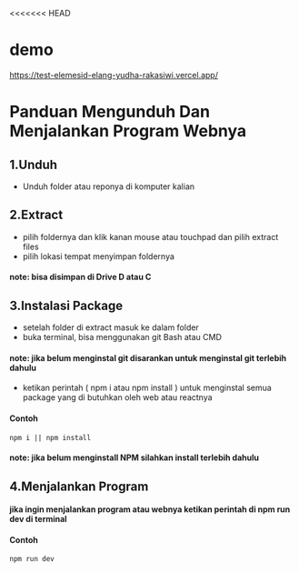 <<<<<<< HEAD
# demo
https://test-elemesid-elang-yudha-rakasiwi.vercel.app/

# Panduan Mengunduh Dan Menjalankan Program Webnya

## 1.Unduh 
* Unduh folder atau reponya di komputer kalian  

## 2.Extract
* pilih foldernya dan klik kanan mouse atau touchpad dan pilih extract files 
* pilih lokasi tempat menyimpan foldernya 
#### note: bisa disimpan di Drive D atau C

## 3.Instalasi Package
* setelah folder di extract masuk ke dalam folder
* buka terminal, bisa menggunakan git Bash atau CMD 
#### note: jika belum menginstal git disarankan untuk menginstal git terlebih dahulu
* ketikan perintah ( npm i atau npm install ) untuk menginstal semua package yang di butuhkan oleh web atau reactnya
#### Contoh
```
npm i || npm install
```
#### note: jika belum menginstall NPM silahkan install terlebih dahulu

## 4.Menjalankan Program 
####  jika ingin menjalankan program atau webnya ketikan perintah di npm run dev di terminal
    
#### Contoh
```
npm run dev
```

         
